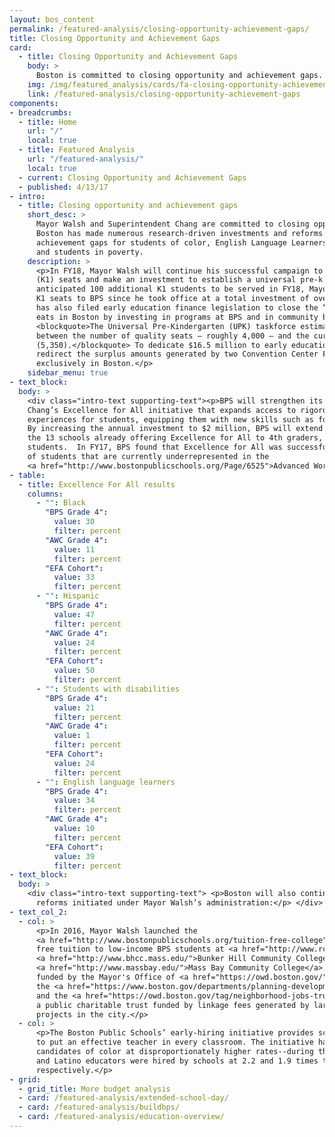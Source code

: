 ```yaml
---
layout: bos_content
permalink: /featured-analysis/closing-opportunity-achievement-gaps/
title: Closing Opportunity and Achievement Gaps
card:
  - title: Closing Opportunity and Achievement Gaps
    body: >
      Boston is committed to closing opportunity and achievement gaps. 
    img: /img/featured_analysis/cards/fa-closing-opportunity-achievement-gaps.jpg
    link: /featured-analysis/closing-opportunity-achievement-gaps
components:
- breadcrumbs:
  - title: Home
    url: "/"
    local: true
  - title: Featured Analysis
    url: "/featured-analysis/"
    local: true
  - current: Closing Opportunity and Achievement Gaps
  - published: 4/13/17
- intro:
  - title: Closing opportunity and achievement gaps
    short_desc: >
      Mayor Walsh and Superintendent Chang are committed to closing opportunity and achievement gaps. 
      Boston has made numerous research-driven investments and reforms in an effort to eliminate the 
      achievement gaps for students of color, English Language Learners, students with disabilities,
      and students in poverty.
    description: >
      <p>In FY18, Mayor Walsh will continue his successful campaign to expand BPS pre-kindergarten 
      (K1) seats and make an investment to establish a universal pre-k infrastructure.  With an 
      anticipated 100 additional K1 students to be served in FY18, Mayor Walsh will have added 422 
      K1 seats to BPS since he took office at a total investment of over $4.3 million. Mayor Walsh 
      has also filed early education finance legislation to close the “quality gap” in pre-kindergarten 
      eats in Boston by investing in programs at BPS and in community based organizations. 
      <blockquote>The Universal Pre-Kindergarten (UPK) taskforce estimates a 1,350 seat gap in Boston 
      between the number of quality seats — roughly 4,000 — and the current number of 4-year olds 
      (5,350).</blockquote> To dedicate $16.5 million to early education, this legislation would 
      redirect the surplus amounts generated by two Convention Center Fund revenues that are produced 
      exclusively in Boston.</p>
    sidebar_menu: true
- text_block:
  body: >
    <div class="intro-text supporting-text"><p>BPS will strengthen its commitment to Superintendent 
    Chang’s Excellence for All initiative that expands access to rigorous curriculum and enrichment 
    experiences for students, equipping them with new skills such as foreign languages and robotics. 
    By increasing the annual investment to $2 million, BPS will extend the program to 5th grade in 
    the 13 schools already offering Excellence for All to 4th graders, reaching a total of 1,569 
    students.  In FY17, BPS found that Excellence for All was successful in reaching the demographics 
    of students that are currently underrepresented in the 
    <a href="http://www.bostonpublicschools.org/Page/6525">Advanced Work Class (AWC) program</a>.</p></div>
- table: 
  - title: Excellence For All results
    columns:
      - "": Black
        "BPS Grade 4": 
          value: 30
          filter: percent
        "AWC Grade 4": 
          value: 11
          filter: percent
        "EFA Cohort":
          value: 33
          filter: percent
      - "": Hispanic
        "BPS Grade 4": 
          value: 47
          filter: percent
        "AWC Grade 4": 
          value: 24
          filter: percent
        "EFA Cohort":
          value: 50
          filter: percent
      - "": Students with disabilities
        "BPS Grade 4": 
          value: 21
          filter: percent
        "AWC Grade 4": 
          value: 1
          filter: percent
        "EFA Cohort":
          value: 24
          filter: percent
      - "": English language learners
        "BPS Grade 4": 
          value: 34
          filter: percent
        "AWC Grade 4": 
          value: 10
          filter: percent
        "EFA Cohort":
          value: 39
          filter: percent
- text_block: 
  body: >
    <div class="intro-text supporting-text"> <p>Boston will also continue successful education 
      reforms initiated under Mayor Walsh’s administration:</p> </div> 
- text_col_2: 
  - col: >
      <p>In 2016, Mayor Walsh launched the 
      <a href="http://www.bostonpublicschools.org/tuition-free-college">Tuition-Free Community College Plan</a>, which offers 
      free tuition to low-income BPS students at <a href="http://www.rcc.mass.edu/">Roxbury Community College</a>, 
      <a href="http://www.bhcc.mass.edu/">Bunker Hill Community College</a>, and 
      <a href="http://www.massbay.edu/">Mass Bay Community College</a>. The Tuition-Free Community College Plan is 
      funded by the Mayor's Office of <a href="https://owd.boston.gov/">Workforce Development (OWD)</a> within 
      the <a href="https://www.boston.gov/departments/planning-development-agency">Boston Planning & Development Agency</a>, 
      and the <a href="https://owd.boston.gov/tag/neighborhood-jobs-trust/">Neighborhood Jobs Trust</a>, 
      a public charitable trust funded by linkage fees generated by large-scale commercial building 
      projects in the city.</p>
  - col: >
      <p>The Boston Public Schools’ early-hiring initiative provides school leaders with flexibility 
      to put an effective teacher in every classroom. The initiative has also allowed BPS to hire
      candidates of color at disproportionately higher rates--during the 2016 hiring season, Black 
      and Latino educators were hired by schools at 2.2 and 1.9 times the rate of white educators
      respectively.</p>
- grid: 
  - grid_title: More budget analysis
  - card: /featured-analysis/extended-school-day/
  - card: /featured-analysis/buildbps/
  - card: /featured-analysis/education-overview/
---
```

